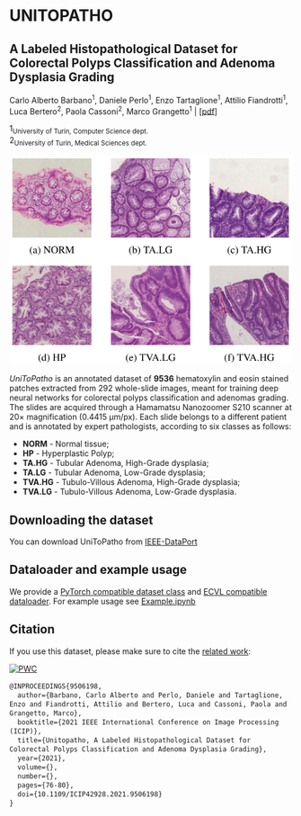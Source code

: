 # UNITOPATHO 
## A Labeled Histopathological Dataset for Colorectal Polyps Classification and Adenoma Dysplasia Grading

Carlo Alberto Barbano<sup>1</sup>, Daniele Perlo<sup>1</sup>, Enzo Tartaglione<sup>1</sup>, Attilio Fiandrotti<sup>1</sup>, Luca Bertero<sup>2</sup>, Paola Cassoni<sup>2</sup>, Marco Grangetto<sup>1</sup> 
| [[pdf](https://ieeexplore.ieee.org/document/9506198)]


1<sub>University of Turin, Computer Science dept.</sub><br>
2<sub>University of Turin, Medical Sciences dept.</sub>
<br/>

![UniToPatho](assets/unitopatho.png)

*UniToPatho* is an annotated dataset of **9536** hematoxylin and eosin stained patches extracted from 292 whole-slide images, meant for training deep neural networks for colorectal polyps classification and adenomas grading. The slides are acquired through a Hamamatsu Nanozoomer S210 scanner at 20× magnification (0.4415 μm/px). Each slide belongs to a different patient and is annotated by expert pathologists, according to six classes as follows:


- **NORM** - Normal tissue;
- **HP** - Hyperplastic Polyp;
- **TA.HG** - Tubular Adenoma, High-Grade dysplasia;
- **TA.LG** - Tubular Adenoma, Low-Grade dysplasia;
- **TVA.HG** - Tubulo-Villous Adenoma, High-Grade dysplasia;
- **TVA.LG** - Tubulo-Villous Adenoma, Low-Grade dysplasia.


## Downloading the dataset

You can download UniToPatho from [IEEE-DataPort](https://ieee-dataport.org/open-access/unitopatho)

## Dataloader and example usage

We provide a [PyTorch compatible dataset class](/unitopatho.py) and [ECVL compatible dataloader](/unitopatho_ecvl.py).
For example usage see [Example.ipynb](/Example.ipynb)

## Citation

If you use this dataset, please make sure to cite the [related work](https://arxiv.org/abs/2101.09991):

[![PWC](https://img.shields.io/endpoint.svg?url=https://paperswithcode.com/badge/unitopatho-a-labeled-histopathological/colorectal-polyps-characterization-on)](https://paperswithcode.com/sota/colorectal-polyps-characterization-on?p=unitopatho-a-labeled-histopathological)

```
@INPROCEEDINGS{9506198,
  author={Barbano, Carlo Alberto and Perlo, Daniele and Tartaglione, Enzo and Fiandrotti, Attilio and Bertero, Luca and Cassoni, Paola and Grangetto, Marco},
  booktitle={2021 IEEE International Conference on Image Processing (ICIP)}, 
  title={Unitopatho, A Labeled Histopathological Dataset for Colorectal Polyps Classification and Adenoma Dysplasia Grading}, 
  year={2021},
  volume={},
  number={},
  pages={76-80},
  doi={10.1109/ICIP42928.2021.9506198}
}
```
